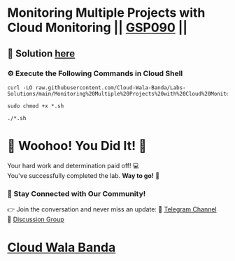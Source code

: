 # Monitoring Multiple Projects with Cloud Monitoring || [GSP090](https://www.cloudskillsboost.google/focuses/621?parent=catalog) ||

## 🔑 Solution [here](https://youtu.be/VskdP2BP_Vs)

### ⚙️ Execute the Following Commands in Cloud Shell

```
curl -LO raw.githubusercontent.com/Cloud-Wala-Banda/Labs-Solutions/main/Monitoring%20Multiple%20Projects%20with%20Cloud%20Monitoring/gsp090.sh

sudo chmod +x *.sh

./*.sh
```

# 🎉 Woohoo! You Did It! 🎉  

Your hard work and determination paid off! 💻  
You've successfully completed the lab. **Way to go!** 🚀

### 💬 Stay Connected with Our Community!  
👉 Join the conversation and never miss an update:  📢 [Telegram Channel](https://t.me/cloudwalabanda)  
👥 [Discussion Group](https://t.me/cloudwalabandachats)  

# [Cloud Wala Banda](https://www.youtube.com/@cloudwalabanda)
